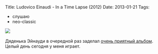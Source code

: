 Title: Ludovico Einaudi - In a Time Lapse (2012)
Date: 2013-01-21
Tags: 
  - слушаю
  - neo-classic

<div class="text"><img src="https://dl.dropbox.com/u/140528/site/in-a-time-lapse.jpeg" /><br /><br />
Дяденька Эйнауди в очередной раз заделал <a href="https://itunes.apple.com/ru/album/in-a-time-lapse/id586716152">очень 
приятный альбом</a>. Целый день сегодня у меня играет.</div>
